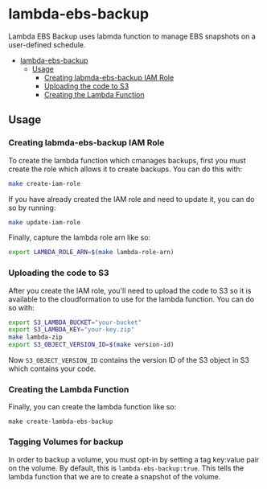 # lambda-ebs-backup

Lambda EBS Backup uses labmda function to manage EBS snapshots on a user-defined schedule.

<!-- TOC depthFrom:1 depthTo:6 withLinks:1 updateOnSave:1 orderedList:0 -->

- [lambda-ebs-backup](#lambda-ebs-backup)
	- [Usage](#usage)
		- [Creating labmda-ebs-backup IAM Role](#creating-labmda-ebs-backup-iam-role)
		- [Uploading the code to S3](#uploading-the-code-to-s3)
		- [Creating the Lambda Function](#creating-the-lambda-function)

<!-- /TOC -->

## Usage

### Creating labmda-ebs-backup IAM Role

To create the lambda function which cmanages backups, first you must
create the role which allows it to create backups. You can do this with:

```sh
make create-iam-role
```

If you have already created the IAM role and need to update it, you
can do so by running:

```sh
make update-iam-role
```

Finally, capture the lambda role arn like so:

```sh
export LAMBDA_ROLE_ARN=$(make lambda-role-arn)
```

### Uploading the code to S3

After you create the IAM role, you'll need to upload the code to S3 so it is
available to the cloudformation to use for the lambda function. You can do so
with:

```sh
export S3_LAMBDA_BUCKET="your-bucket"
export S3_LAMBDA_KEY="your-key.zip"
make lambda-zip
export S3_OBJECT_VERSION_ID=$(make version-id)
```

Now `S3_OBJECT_VERSION_ID` contains the version ID of the S3 object in S3
which contains your code.

### Creating the Lambda Function

Finally, you can create the lambda function like so:

```
make create-lambda-ebs-backup
```

### Tagging Volumes for backup

In order to backup a volume, you must opt-in by setting a tag key:value pair on
the volume. By default, this is `lambda-ebs-backup:true`. This tells the lambda
function that we are to create a snapshot of the volume.
